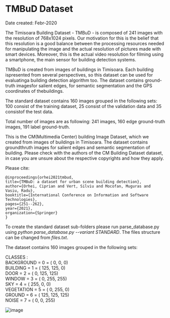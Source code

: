 # TMBuD Dataset 

Date created: Febr-2020

The Timisoara Building Dataset - TMBuD - is composed of 241 images with the resolution of 768x1024 pixels. Our motivation for this is the belief that this resolution is a good balance between the processing resources needed for manipulating the image and the actual resolution of pictures made with smart devices. Moreover, this is the actual video resolution for filming using a smartphone, the main sensor for building detection systems.

TMBuD is created from images of buildings in Timisoara. Each building ispresented from several perspectives, so this dataset can be used for evaluatinga building detection algorithm too. The dataset contains ground-truth imagesfor  salient  edges,  for  semantic  segmentation  and  the  GPS  coordinates  of  thebuildings. 

The standard dataset contains 160 images grouped in the following sets: 100 consist of the training dataset, 25 consist of the validation data and 35 consistof the test data.

Total number of images are as following: 241 images, 160 edge ground-truth images, 191 label ground-truth.

This is the CM(Multimedia Center) building Image Dataset, which we created from images of buildings in Timisoara. The dataset contains groundthruth images for salient edges and semantic segmentation of building. Please check with the authors of the CM Building Dataset dataset, in case you are unsure about the respective copyrights and how they apply.

Please cite:

    @inproceedings{orhei2021tmbud,
    title={TMBuD: a dataset for urban scene building detection},
    author={Orhei, Ciprian and Vert, Silviu and Mocofan, Muguras and Vasiu, Radu},
    booktitle={International Conference on Information and Software Technologies},
    pages={251--262},
    year={2021},
    organization={Springer}
    }

To create the standard dataset sub-folders please run parse_database.py using _python parse_database.py --variant STANDARD_. The files structure can be changed from _files.txt_.

The dataset contains 160 images grouped in the following sets:

CLASSES :\
BACKGROUND	=	0	=	(	0,		0,		0) \
BUILDING	  =	1	=	(	125,	125,	0)\
DOOR		    =	2	=	(	0,		125,	125)\
WINDOW		  =	3	=	(	0,		255,	255)\
SKY			    =	4	=	(	255,	0,		0)\
VEGETATION	=	5	=	(	0,		255,	0)\
GROUND		  =	6	=	(	125,	125,	125)\
NOISE		    =	7	=	(	0,		0,		255)


![image](https://user-images.githubusercontent.com/77099016/111601436-0536d800-87db-11eb-93f8-20dcb25d9a9e.png)
